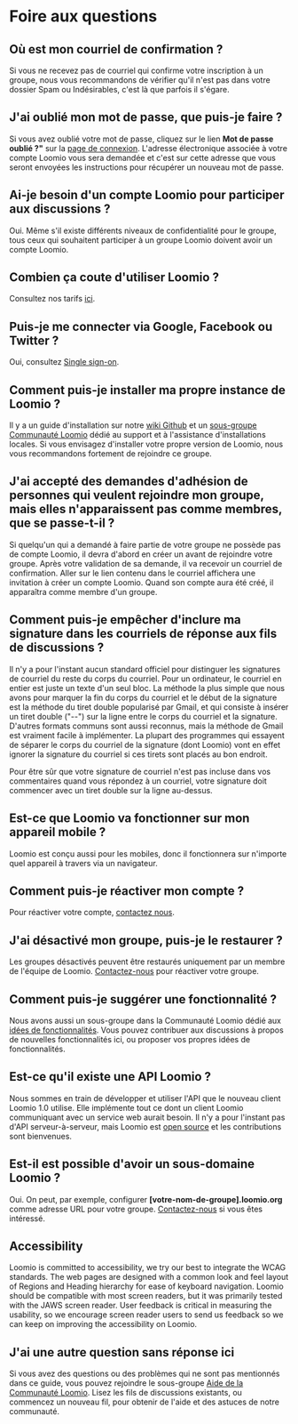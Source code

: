 # Foire aux questions

## Où est mon courriel de confirmation ?

Si vous ne recevez pas de courriel qui confirme votre inscription à un groupe, nous vous recommandons de vérifier qu'il n'est pas dans votre dossier Spam ou Indésirables, c'est là que parfois il s'égare.

## J'ai oublié mon mot de passe, que puis-je faire ?

Si vous avez oublié votre mot de passe, cliquez sur le lien **Mot de passe oublié ?"** sur la [page de connexion](https://www.loomio.org/users/sign_in). L'adresse électronique associée à votre compte Loomio vous sera demandée et c'est sur cette adresse que vous seront envoyées les instructions pour récupérer un nouveau mot de passe.

## Ai-je besoin d'un compte Loomio pour participer aux discussions ?

Oui. Même s'il existe différents niveaux de confidentialité pour le groupe, tous ceux qui souhaitent participer à un groupe Loomio doivent avoir un compte Loomio.

## Combien ça coute d'utiliser Loomio ?

Consultez nos tarifs [ici](https://www.loomio.org/pricing).

## Puis-je me connecter via Google, Facebook ou Twitter ?

Oui, consultez [Single sign-on](getting_started.html#single-sign-on).

## Comment puis-je installer ma propre instance de Loomio ?

Il y a un guide d'installation sur notre [wiki Github](https://github.com/loomio/loomio/wiki) et un [sous-groupe Communauté Loomio](https://www.loomio.org/g/C7I2YAPN/loomio-community-installing-loomio) dédié au support et à l'assistance d'installations locales. Si vous envisagez d'installer votre propre version de Loomio, nous vous recommandons fortement de rejoindre ce groupe.

## J'ai accepté des demandes d'adhésion de personnes qui veulent rejoindre mon groupe, mais elles n'apparaissent pas comme membres, que se passe-t-il ?

Si quelqu'un qui a demandé à faire partie de votre groupe ne possède pas de compte Loomio, il devra d'abord en créer un avant de rejoindre votre groupe. Après votre validation de sa demande, il va recevoir un courriel de confirmation. Aller sur le lien contenu dans le courriel affichera une invitation à créer un compte Loomio. Quand son compte aura été créé, il apparaîtra comme membre d'un groupe.

## Comment puis-je empêcher d'inclure ma signature dans les courriels de réponse aux fils de discussions ?

Il n'y a pour l'instant aucun standard officiel pour distinguer les signatures de courriel du reste du corps du courriel. Pour un ordinateur, le courriel en entier est juste un texte d'un seul bloc. La méthode la plus simple que nous avons pour marquer la fin du corps du courriel et le début de la signature est la méthode du tiret double popularisé par Gmail, et qui consiste à insérer un tiret double ("--") sur la ligne entre le corps du courriel et la signature. D'autres formats communs sont  aussi reconnus, mais la méthode de Gmail est vraiment facile à implémenter. La plupart des programmes qui essayent de séparer le corps du courriel de la signature (dont Loomio) vont en effet ignorer la signature du courriel si ces tirets sont placés au bon endroit.

Pour être sûr que votre signature de courriel n'est pas incluse dans vos commentaires quand vous répondez à un courriel, votre signature doit commencer avec un tiret double sur la ligne au-dessus.

## Est-ce que Loomio va fonctionner sur mon appareil mobile ?

Loomio est conçu aussi pour les mobiles, donc il fonctionnera sur n'importe quel appareil à travers via un navigateur.

## Comment puis-je réactiver mon compte ?

Pour réactiver votre compte, [contactez nous](https://loomio.org/contact).

## J'ai désactivé mon groupe, puis-je le restaurer ?

Les groupes désactivés peuvent être restaurés uniquement par un membre de l'équipe de Loomio.  [Contactez-nous](https://loomio.org/contact) pour réactiver votre groupe.

## Comment puis-je suggérer une fonctionnalité ?

Nous avons aussi un sous-groupe dans la Communauté Loomio dédié aux [idées de fonctionnalités](https://www.loomio.org/g/GN7EFQTK/loomio-community-feature-ideas). Vous pouvez contribuer aux discussions à propos de nouvelles fonctionnalités ici, ou proposer vos propres idées de fonctionnalités.

## Est-ce qu'il existe une API Loomio ?

Nous sommes en train de développer et utiliser l'API que le nouveau client Loomio 1.0 utilise. Elle implémente tout ce dont un client Loomio communiquant avec un service web aurait besoin. Il n'y a pour l'instant pas d'API serveur-à-serveur, mais Loomio est [open source](http://github.com/loomio/loomio) et les contributions sont bienvenues.

## Est-il est possible d'avoir un sous-domaine Loomio ?

Oui. On peut, par exemple, configurer **\[votre-nom-de-groupe\].loomio.org** comme adresse URL pour votre groupe. [Contactez-nous](https://loomio.org/contact) si vous êtes intéressé.

## Accessibility

Loomio is committed to accessibility, we try our best to integrate the WCAG standards. The web pages are designed with a common look and feel layout of Regions and Heading hierarchy for ease of keyboard navigation.
Loomio should be compatible with most screen readers, but it was primarily tested with the JAWS screen reader. User feedback is critical in measuring the usability, so we encourage screen reader users to send us feedback so we can keep on improving the accessibility on Loomio.

## J'ai une autre question sans réponse ici

Si vous avez des questions ou des problèmes qui ne sont pas mentionnés dans ce guide, vous pouvez rejoindre le sous-groupe [Aide de la Communauté Loomio](https://www.loomio.org/invitations/716ae5abb84f4a5ea75c). Lisez les fils de discussions existants, ou commencez un nouveau fil, pour obtenir de l'aide et des astuces de notre communauté.
